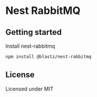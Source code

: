 # Nest RabbitMQ

## Getting started

Install nest-rabbitmq

```bash
npm install @blastz/nest-rabbitmq
```

## License

Licensed under MIT
